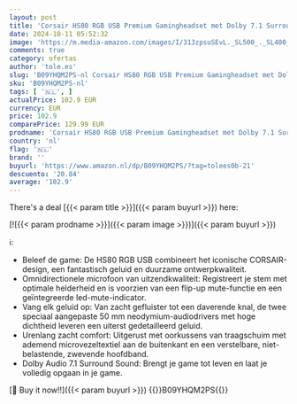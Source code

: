```yaml
---
layout: post
title: 'Corsair HS80 RGB USB Premium Gamingheadset met Dolby 7.1 Surround Sound  Microfoon van Uitzendkwaliteit  Oorschelpen van Traagschuim  Hifi-Geluid  Robuuste Constructie  Wit'
date: 2024-10-11 05:52:32
image: 'https://m.media-amazon.com/images/I/313zpsuSEvL._SL500_._SL400_.jpg'
comments: true
category: ofertas
author: 'tole.es'
slug: 'B09YHQM2PS-nl Corsair HS80 RGB USB Premium Gamingheadset met Dolby 7.1...'
sku: 'B09YHQM2PS-nl'
tags: [ '🇳🇱', ]
actualPrice: 102.9 EUR
currency: EUR
price: 102.9
comparePrice: 129.99 EUR
prodname: 'Corsair HS80 RGB USB Premium Gamingheadset met Dolby 7.1 Surround Sound  Microfoon van Uitzendkwaliteit  Oorschelpen van Traagschuim  Hifi-Geluid  Robuuste Constructie  Wit'
country: 'nl'
flag: '🇳🇱'
brand: ''
buyurl: 'https://www.amazon.nl/dp/B09YHQM2PS/?tag=tolees0b-21'
descuento: '20.84'
average: '102.9'
---
```


There's a deal [{{< param title >}}]({{< param buyurl >}})  here:

[![{{< param prodname >}}]({{< param image >}})]({{< param buyurl >}})

ℹ️:

- Beleef de game: De HS80 RGB USB combineert het iconische CORSAIR-design, een fantastisch geluid en duurzame ontwerpkwaliteit.
- Omnidirectionele microfoon van uitzendkwaliteit: Registreert je stem met optimale helderheid en is voorzien van een flip-up mute-functie en een geïntegreerde led-mute-indicator.
- Vang elk geluid op: Van zacht gefluister tot een daverende knal, de twee speciaal aangepaste 50 mm neodymium-audiodrivers met hoge dichtheid leveren een uiterst gedetailleerd geluid.
- Urenlang zacht comfort: Uitgerust met oorkussens van traagschuim met ademend microvezeltextiel aan de buitenkant en een verstelbare, niet-belastende, zwevende hoofdband.
- Dolby Audio 7.1 Surround Sound: Brengt je game tot leven en laat je volledig opgaan in je game.

[🛒 Buy it now!!]({{< param buyurl >}})
{{<world>}}B09YHQM2PS{{</world>}}
